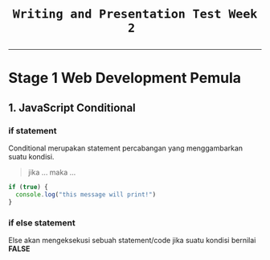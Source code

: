 # <p style="text-align: center;">`Writing and Presentation Test Week 2 `</p>

---

# Stage 1 Web Development Pemula

## 1. JavaScript Conditional

### if statement

Conditional merupakan statement percabangan yang menggambarkan suatu kondisi.

> jika ... maka ...

```js
if (true) {
  console.log("this message will print!")
}
```

### if else statement

Else akan mengeksekusi sebuah statement/code jika suatu kondisi bernilai **FALSE**
